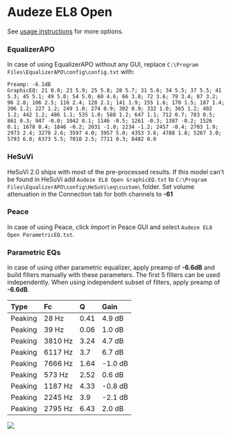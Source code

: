 # Audeze EL8 Open
See [usage instructions](https://github.com/jaakkopasanen/AutoEq#usage) for more options.

### EqualizerAPO
In case of using EqualizerAPO without any GUI, replace `C:\Program Files\EqualizerAPO\config\config.txt`
with:
```
Preamp: -6.1dB
GraphicEQ: 21 0.0; 23 5.9; 25 5.8; 28 5.7; 31 5.6; 34 5.5; 37 5.5; 41 5.3; 45 5.1; 49 5.0; 54 5.0; 60 4.6; 66 3.8; 72 3.6; 79 3.4; 87 3.2; 96 2.8; 106 2.5; 116 2.4; 128 2.1; 141 1.9; 155 1.6; 170 1.5; 187 1.4; 206 1.2; 227 1.2; 249 1.0; 274 0.9; 302 0.9; 332 1.0; 365 1.2; 402 1.2; 442 1.2; 486 1.1; 535 1.0; 588 1.2; 647 1.1; 712 0.7; 783 0.5; 861 0.3; 947 -0.0; 1042 0.1; 1146 -0.5; 1261 -0.3; 1387 -0.2; 1526 0.1; 1678 0.4; 1846 -0.2; 2031 -1.0; 2234 -1.2; 2457 -0.4; 2703 1.9; 2973 2.4; 3270 2.6; 3597 4.0; 3957 5.0; 4353 3.6; 4788 1.8; 5267 3.0; 5793 6.0; 6373 5.5; 7010 2.5; 7711 0.3; 8482 0.0
```

### HeSuVi
HeSuVi 2.0 ships with most of the pre-processed results. If this model can't be found in HeSuVi add
`Audeze EL8 Open GraphicEQ.txt` to `C:\Program Files\EqualizerAPO\config\HeSuVi\eq\custom\` folder.
Set volume attenuation in the Connection tab for both channels to **-61**

### Peace
In case of using Peace, click *Import* in Peace GUI and select `Audeze EL8 Open ParametricEQ.txt`.

### Parametric EQs
In case of using other parametric equalizer, apply preamp of **-6.6dB** and build filters manually
with these parameters. The first 5 filters can be used independently.
When using independent subset of filters, apply preamp of **-6.6dB**.

| Type    | Fc      |    Q | Gain    |
|:--------|:--------|:-----|:--------|
| Peaking | 28 Hz   | 0.41 | 4.9 dB  |
| Peaking | 39 Hz   | 0.06 | 1.0 dB  |
| Peaking | 3810 Hz | 3.24 | 4.7 dB  |
| Peaking | 6117 Hz | 3.7  | 6.7 dB  |
| Peaking | 7666 Hz | 1.64 | -1.0 dB |
| Peaking | 573 Hz  | 2.52 | 0.6 dB  |
| Peaking | 1187 Hz | 4.33 | -0.8 dB |
| Peaking | 2245 Hz | 3.9  | -2.1 dB |
| Peaking | 2795 Hz | 6.43 | 2.0 dB  |

![](https://raw.githubusercontent.com/jaakkopasanen/AutoEq/master/results/innerfidelity/sbaf-serious/Audeze%20EL8%20Open/Audeze%20EL8%20Open.png)